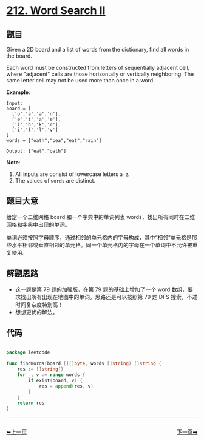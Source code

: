 # [212. Word Search II](https://leetcode.com/problems/word-search-ii/)


## 题目

Given a 2D board and a list of words from the dictionary, find all words in the board.

Each word must be constructed from letters of sequentially adjacent cell, where "adjacent" cells are those horizontally or vertically neighboring. The same letter cell may not be used more than once in a word.

**Example**:

    Input: 
    board = [
      ['o','a','a','n'],
      ['e','t','a','e'],
      ['i','h','k','r'],
      ['i','f','l','v']
    ]
    words = ["oath","pea","eat","rain"]
    
    Output: ["eat","oath"]

**Note**:

1. All inputs are consist of lowercase letters `a-z`.
2. The values of `words` are distinct.

## 题目大意

给定一个二维网格 board 和一个字典中的单词列表 words，找出所有同时在二维网格和字典中出现的单词。

单词必须按照字母顺序，通过相邻的单元格内的字母构成，其中“相邻”单元格是那些水平相邻或垂直相邻的单元格。同一个单元格内的字母在一个单词中不允许被重复使用。


## 解题思路

- 这一题是第 79 题的加强版，在第 79 题的基础上增加了一个 word 数组，要求找出所有出现在地图中的单词。思路还是可以按照第 79 题 DFS 搜索，不过时间复杂度特别高！
- 想想更优的解法。


## 代码

```go

package leetcode

func findWords(board [][]byte, words []string) []string {
	res := []string{}
	for _, v := range words {
		if exist(board, v) {
			res = append(res, v)
		}
	}
	return res
}

```


----------------------------------------------
<div style="display: flex;justify-content: space-between;align-items: center;">
<p><a href="https://books.halfrost.com/leetcode/ChapterFour/0211.Design-Add-and-Search-Words-Data-Structure/">⬅️上一页</a></p>
<p><a href="https://books.halfrost.com/leetcode/ChapterFour/0213.House-Robber-II/">下一页➡️</a></p>
</div>
